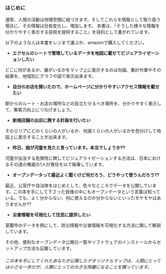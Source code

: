 ### はじめに

通常、人間の活動は地理空間に紐づきます。そしてこれらを情報として取り扱う場合に、その情報は日夜変化し、増加します。
本書は、『そうした様々な情報を分かりやすく表示する技術を提供すること』を目的として書かれています。

以下のような人は本書をレジまで運ぶか、amazonで購入してください。

- <b>エクセルのシートで管理しているデータを地図に載せてビジュアライゼーションしたい</b>

どこに何があるか、誰がいるかをマップ上に表示するのは勿論、集計作業やその結果を、地域別にグラフや図で表示出来ます。

- <b>自分のお店を開いたので、ホームページに分かりやすいアクセス情報を載せたい</b>

駅からのルート・お店の場所などの目立たせるべき場所を、分かりやすく表示して、集客力向上につなげましょう。

- <b>新規店舗の出店に関する計画を行いたい</b>

そのエリアにどのくらいの人がいるか、何歳くらいの人がいるかを色分けして地図上に表示することが出来ます。

- <b>昨日、娘が河童を見たと言っています。本当でしょうか??</b>

河童が出没する危険性に関してビジュアライゼーションする方法は、日本におけるその道の権威の1人が責任を以て執筆しています。

- <b>オープンデータって最近よく聞くけど何だろう、どうやって使うんだろう??</b>

最近、公官庁や自治体をはじめとして、色々なところでデータを公開しています。この本を手にして下さった皆様の中にもオープンデータという言葉は知っている。でも、よく分からない、何に使えるのか分からないといったモヤモヤはありませんか??

- <b>災害情報を可視化して住民に提供したい</b>

室蘭市のデータを例にして、防災情報や災害情報を可視化する方法に関して解説しています。

その他、便利なオープンデータ公開元一覧やソフトウェアのインストールからセットアップ方法も記載しています。

###### この本を手にしてくれたあなたが公開したデオリジナルマップは、人間にとっては小さな一歩だが、人類にとっての大きな飛躍になることを願っています。
